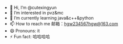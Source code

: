 - 👋 Hi, I’m @cutexingyun
- 👀 I’m interested in pvz&mc
- 🌱 I’m currently learning java&c++&python
- 📫 How to reach me 邮箱：hgw234567hgw@163.com
- 😄 Pronouns: it
- ⚡ Fun fact: 哈哈哈哈

<!---
cutexingyun/cutexingyun is a ✨ special ✨ repository because its `README.md` (this file) appears on your GitHub profile.
You can click the Preview link to take a look at your changes.
--->

